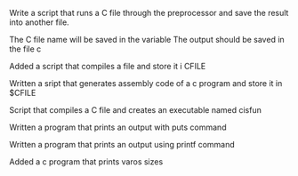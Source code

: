 Write a script that runs a C file through the preprocessor and save the result into another file.

The C file name will be saved in the variable 
The output should be saved in the file c

Added a script that compiles a file and store it i CFILE

Written a sript that generates assembly code of a c program and store it in $CFILE

Script that compiles a C file and creates an executable named cisfun

Written a program that prints an output with puts command

Written a program that prints an output using printf command

Added a c program that prints varos sizes
